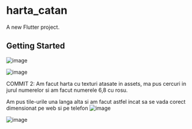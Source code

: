 # harta_catan

A new Flutter project.

## Getting Started

![image](https://github.com/user-attachments/assets/7c27a684-5ea8-4956-8df1-484e706329ee)

![image](https://github.com/user-attachments/assets/bf57c7e1-adc6-4f0f-9454-2866276a8725)

COMMIT 2:
Am facut harta cu texturi atasate in assets, ma pus cercuri in jurul numerelor si am facut numerele 6,8 cu rosu.

Am pus tile-urile una langa alta si am facut astfel incat sa se vada corect dimensionat pe web si pe telefon
![image](https://github.com/user-attachments/assets/26c74308-064c-4116-af98-64ec0129507a)

![image](https://github.com/user-attachments/assets/59a6552e-85e6-4e4c-ba6a-aaa3064fe287)
